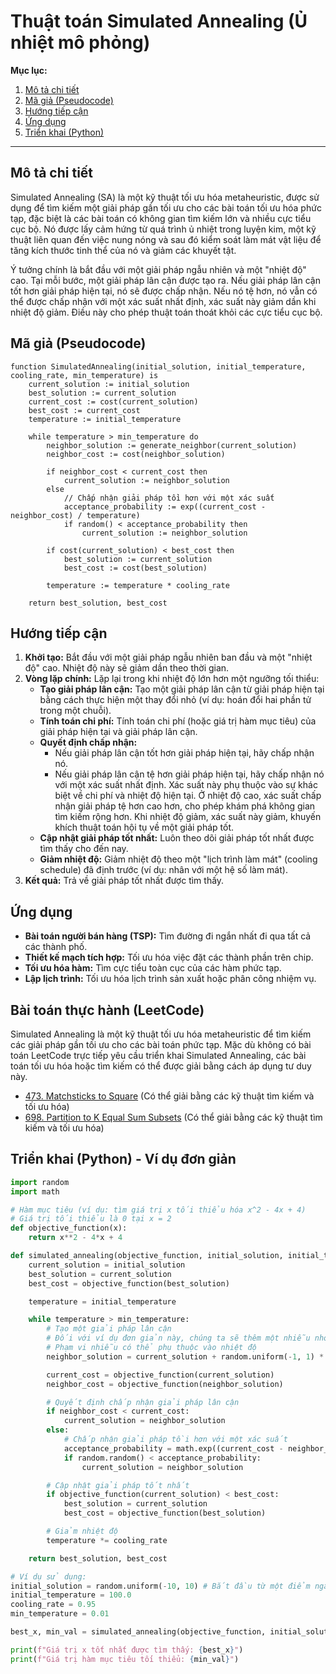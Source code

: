 
# Thuật toán Simulated Annealing (Ủ nhiệt mô phỏng)

**Mục lục:**

1.  [Mô tả chi tiết](#mô-tả-chi-tiết)
2.  [Mã giả (Pseudocode)](#mã-giả-pseudocode)
3.  [Hướng tiếp cận](#hướng-tiếp-cận)
4.  [Ứng dụng](#ứng-dụng)
5.  [Triển khai (Python)](#triển-khai-python)

---

## Mô tả chi tiết

Simulated Annealing (SA) là một kỹ thuật tối ưu hóa metaheuristic, được sử dụng để tìm kiếm một giải pháp gần tối ưu cho các bài toán tối ưu hóa phức tạp, đặc biệt là các bài toán có không gian tìm kiếm lớn và nhiều cực tiểu cục bộ. Nó được lấy cảm hứng từ quá trình ủ nhiệt trong luyện kim, một kỹ thuật liên quan đến việc nung nóng và sau đó kiểm soát làm mát vật liệu để tăng kích thước tinh thể của nó và giảm các khuyết tật.

Ý tưởng chính là bắt đầu với một giải pháp ngẫu nhiên và một "nhiệt độ" cao. Tại mỗi bước, một giải pháp lân cận được tạo ra. Nếu giải pháp lân cận tốt hơn giải pháp hiện tại, nó sẽ được chấp nhận. Nếu nó tệ hơn, nó vẫn có thể được chấp nhận với một xác suất nhất định, xác suất này giảm dần khi nhiệt độ giảm. Điều này cho phép thuật toán thoát khỏi các cực tiểu cục bộ.

## Mã giả (Pseudocode)

```
function SimulatedAnnealing(initial_solution, initial_temperature, cooling_rate, min_temperature) is
    current_solution := initial_solution
    best_solution := current_solution
    current_cost := cost(current_solution)
    best_cost := current_cost
    temperature := initial_temperature

    while temperature > min_temperature do
        neighbor_solution := generate_neighbor(current_solution)
        neighbor_cost := cost(neighbor_solution)

        if neighbor_cost < current_cost then
            current_solution := neighbor_solution
        else
            // Chấp nhận giải pháp tồi hơn với một xác suất
            acceptance_probability := exp((current_cost - neighbor_cost) / temperature)
            if random() < acceptance_probability then
                current_solution := neighbor_solution

        if cost(current_solution) < best_cost then
            best_solution := current_solution
            best_cost := cost(best_solution)

        temperature := temperature * cooling_rate

    return best_solution, best_cost
```

## Hướng tiếp cận

1.  **Khởi tạo:** Bắt đầu với một giải pháp ngẫu nhiên ban đầu và một "nhiệt độ" cao. Nhiệt độ này sẽ giảm dần theo thời gian.
2.  **Vòng lặp chính:** Lặp lại trong khi nhiệt độ lớn hơn một ngưỡng tối thiểu:
    *   **Tạo giải pháp lân cận:** Tạo một giải pháp lân cận từ giải pháp hiện tại bằng cách thực hiện một thay đổi nhỏ (ví dụ: hoán đổi hai phần tử trong một chuỗi).
    *   **Tính toán chi phí:** Tính toán chi phí (hoặc giá trị hàm mục tiêu) của giải pháp hiện tại và giải pháp lân cận.
    *   **Quyết định chấp nhận:**
        *   Nếu giải pháp lân cận tốt hơn giải pháp hiện tại, hãy chấp nhận nó.
        *   Nếu giải pháp lân cận tệ hơn giải pháp hiện tại, hãy chấp nhận nó với một xác suất nhất định. Xác suất này phụ thuộc vào sự khác biệt về chi phí và nhiệt độ hiện tại. Ở nhiệt độ cao, xác suất chấp nhận giải pháp tệ hơn cao hơn, cho phép khám phá không gian tìm kiếm rộng hơn. Khi nhiệt độ giảm, xác suất này giảm, khuyến khích thuật toán hội tụ về một giải pháp tốt.
    *   **Cập nhật giải pháp tốt nhất:** Luôn theo dõi giải pháp tốt nhất được tìm thấy cho đến nay.
    *   **Giảm nhiệt độ:** Giảm nhiệt độ theo một "lịch trình làm mát" (cooling schedule) đã định trước (ví dụ: nhân với một hệ số làm mát).
3.  **Kết quả:** Trả về giải pháp tốt nhất được tìm thấy.

## Ứng dụng

*   **Bài toán người bán hàng (TSP):** Tìm đường đi ngắn nhất đi qua tất cả các thành phố.
*   **Thiết kế mạch tích hợp:** Tối ưu hóa việc đặt các thành phần trên chip.
*   **Tối ưu hóa hàm:** Tìm cực tiểu toàn cục của các hàm phức tạp.
*   **Lập lịch trình:** Tối ưu hóa lịch trình sản xuất hoặc phân công nhiệm vụ.

## Bài toán thực hành (LeetCode)

Simulated Annealing là một kỹ thuật tối ưu hóa metaheuristic để tìm kiếm các giải pháp gần tối ưu cho các bài toán phức tạp. Mặc dù không có bài toán LeetCode trực tiếp yêu cầu triển khai Simulated Annealing, các bài toán tối ưu hóa hoặc tìm kiếm có thể được giải bằng cách áp dụng tư duy này.

*   [473. Matchsticks to Square](https://leetcode.com/problems/matchsticks-to-square/) (Có thể giải bằng các kỹ thuật tìm kiếm và tối ưu hóa)
*   [698. Partition to K Equal Sum Subsets](https://leetcode.com/problems/partition-to-k-equal-sum-subsets/) (Có thể giải bằng các kỹ thuật tìm kiếm và tối ưu hóa)

## Triển khai (Python) - Ví dụ đơn giản

```python
import random
import math

# Hàm mục tiêu (ví dụ: tìm giá trị x tối thiểu hóa x^2 - 4x + 4)
# Giá trị tối thiểu là 0 tại x = 2
def objective_function(x):
    return x**2 - 4*x + 4

def simulated_annealing(objective_function, initial_solution, initial_temperature, cooling_rate, min_temperature):
    current_solution = initial_solution
    best_solution = current_solution
    best_cost = objective_function(best_solution)

    temperature = initial_temperature

    while temperature > min_temperature:
        # Tạo một giải pháp lân cận
        # Đối với ví dụ đơn giản này, chúng ta sẽ thêm một nhiễu nhỏ
        # Phạm vi nhiễu có thể phụ thuộc vào nhiệt độ
        neighbor_solution = current_solution + random.uniform(-1, 1) * temperature * 0.1

        current_cost = objective_function(current_solution)
        neighbor_cost = objective_function(neighbor_solution)

        # Quyết định chấp nhận giải pháp lân cận
        if neighbor_cost < current_cost:
            current_solution = neighbor_solution
        else:
            # Chấp nhận giải pháp tồi hơn với một xác suất
            acceptance_probability = math.exp((current_cost - neighbor_cost) / temperature)
            if random.random() < acceptance_probability:
                current_solution = neighbor_solution

        # Cập nhật giải pháp tốt nhất
        if objective_function(current_solution) < best_cost:
            best_solution = current_solution
            best_cost = objective_function(best_solution)

        # Giảm nhiệt độ
        temperature *= cooling_rate

    return best_solution, best_cost

# Ví dụ sử dụng:
initial_solution = random.uniform(-10, 10) # Bắt đầu từ một điểm ngẫu nhiên
initial_temperature = 100.0
cooling_rate = 0.95
min_temperature = 0.01

best_x, min_val = simulated_annealing(objective_function, initial_solution, initial_temperature, cooling_rate, min_temperature)

print(f"Giá trị x tốt nhất được tìm thấy: {best_x}")
print(f"Giá trị hàm mục tiêu tối thiểu: {min_val}")
```
